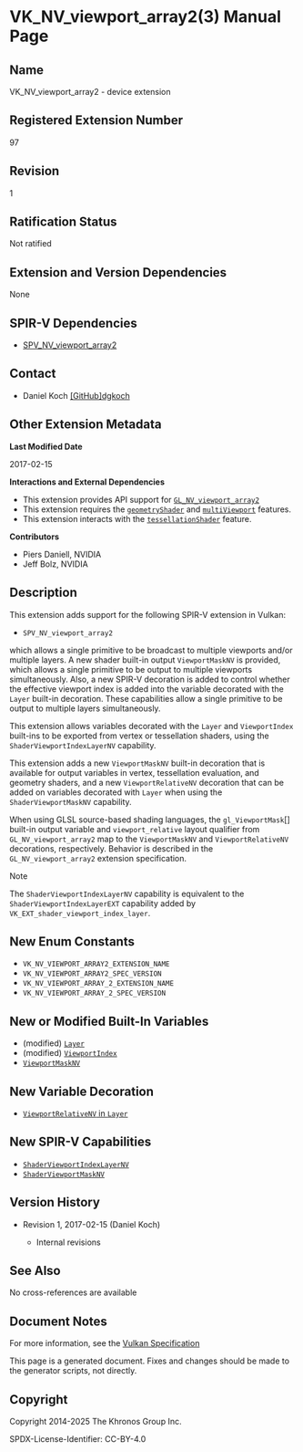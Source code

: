 # VK\_NV\_viewport\_array2(3) Manual Page

## Name

VK\_NV\_viewport\_array2 - device extension



## [](#_registered_extension_number)Registered Extension Number

97

## [](#_revision)Revision

1

## [](#_ratification_status)Ratification Status

Not ratified

## [](#_extension_and_version_dependencies)Extension and Version Dependencies

None

## [](#_spir_v_dependencies)SPIR-V Dependencies

- [SPV\_NV\_viewport\_array2](https://github.khronos.org/SPIRV-Registry/extensions/NV/SPV_NV_viewport_array2.html)

## [](#_contact)Contact

- Daniel Koch [\[GitHub\]dgkoch](https://github.com/KhronosGroup/Vulkan-Docs/issues/new?body=%5BVK_NV_viewport_array2%5D%20%40dgkoch%0A%2AHere%20describe%20the%20issue%20or%20question%20you%20have%20about%20the%20VK_NV_viewport_array2%20extension%2A)

## [](#_other_extension_metadata)Other Extension Metadata

**Last Modified Date**

2017-02-15

**Interactions and External Dependencies**

- This extension provides API support for [`GL_NV_viewport_array2`](https://registry.khronos.org/OpenGL/extensions/NV/NV_viewport_array2.txt)
- This extension requires the [`geometryShader`](https://registry.khronos.org/vulkan/specs/latest/html/vkspec.html#features-geometryShader) and [`multiViewport`](https://registry.khronos.org/vulkan/specs/latest/html/vkspec.html#features-multiViewport) features.
- This extension interacts with the [`tessellationShader`](https://registry.khronos.org/vulkan/specs/latest/html/vkspec.html#features-tessellationShader) feature.

**Contributors**

- Piers Daniell, NVIDIA
- Jeff Bolz, NVIDIA

## [](#_description)Description

This extension adds support for the following SPIR-V extension in Vulkan:

- `SPV_NV_viewport_array2`

which allows a single primitive to be broadcast to multiple viewports and/or multiple layers. A new shader built-in output `ViewportMaskNV` is provided, which allows a single primitive to be output to multiple viewports simultaneously. Also, a new SPIR-V decoration is added to control whether the effective viewport index is added into the variable decorated with the `Layer` built-in decoration. These capabilities allow a single primitive to be output to multiple layers simultaneously.

This extension allows variables decorated with the `Layer` and `ViewportIndex` built-ins to be exported from vertex or tessellation shaders, using the `ShaderViewportIndexLayerNV` capability.

This extension adds a new `ViewportMaskNV` built-in decoration that is available for output variables in vertex, tessellation evaluation, and geometry shaders, and a new `ViewportRelativeNV` decoration that can be added on variables decorated with `Layer` when using the `ShaderViewportMaskNV` capability.

When using GLSL source-based shading languages, the `gl_ViewportMask`\[] built-in output variable and `viewport_relative` layout qualifier from `GL_NV_viewport_array2` map to the `ViewportMaskNV` and `ViewportRelativeNV` decorations, respectively. Behavior is described in the `GL_NV_viewport_array2` extension specification.

Note

The `ShaderViewportIndexLayerNV` capability is equivalent to the `ShaderViewportIndexLayerEXT` capability added by `VK_EXT_shader_viewport_index_layer`.

## [](#_new_enum_constants)New Enum Constants

- `VK_NV_VIEWPORT_ARRAY2_EXTENSION_NAME`
- `VK_NV_VIEWPORT_ARRAY2_SPEC_VERSION`
- `VK_NV_VIEWPORT_ARRAY_2_EXTENSION_NAME`
- `VK_NV_VIEWPORT_ARRAY_2_SPEC_VERSION`

## [](#_new_or_modified_built_in_variables)New or Modified Built-In Variables

- (modified) [`Layer`](https://registry.khronos.org/vulkan/specs/latest/html/vkspec.html#interfaces-builtin-variables-layer)
- (modified) [`ViewportIndex`](https://registry.khronos.org/vulkan/specs/latest/html/vkspec.html#interfaces-builtin-variables-viewportindex)
- [`ViewportMaskNV`](https://registry.khronos.org/vulkan/specs/latest/html/vkspec.html#interfaces-builtin-variables-viewportmask)

## [](#_new_variable_decoration)New Variable Decoration

- [`ViewportRelativeNV` in `Layer`](https://registry.khronos.org/vulkan/specs/latest/html/vkspec.html#interfaces-builtin-variables-layer)

## [](#_new_spir_v_capabilities)New SPIR-V Capabilities

- [`ShaderViewportIndexLayerNV`](https://registry.khronos.org/vulkan/specs/latest/html/vkspec.html#spirvenv-capabilities-table-ShaderViewportIndexLayerEXT)
- [`ShaderViewportMaskNV`](https://registry.khronos.org/vulkan/specs/latest/html/vkspec.html#spirvenv-capabilities-table-ShaderViewportMaskNV)

## [](#_version_history)Version History

- Revision 1, 2017-02-15 (Daniel Koch)
  
  - Internal revisions

## [](#_see_also)See Also

No cross-references are available

## [](#_document_notes)Document Notes

For more information, see the [Vulkan Specification](https://registry.khronos.org/vulkan/specs/latest/html/vkspec.html#VK_NV_viewport_array2)

This page is a generated document. Fixes and changes should be made to the generator scripts, not directly.

## [](#_copyright)Copyright

Copyright 2014-2025 The Khronos Group Inc.

SPDX-License-Identifier: CC-BY-4.0
